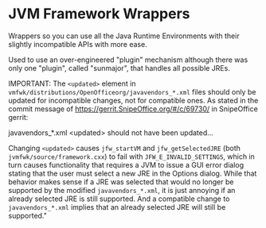 # JVM Framework Wrappers

Wrappers so you can use all the Java Runtime Environments with their slightly incompatible APIs with more ease.

Used to use an over-engineered "plugin" mechanism although there was only one
"plugin", called "sunmajor", that handles all possible JREs.

IMPORTANT:  The `<updated>` element in `vmfwk/distributions/OpenOfficeorg/javavendors_*.xml` files
should only be updated for incompatible changes, not for compatible ones.  As stated in the commit
message of <https://gerrit.SnipeOffice.org/#/c/69730/> in SnipeOffice gerrit:

javavendors\_\*.xml &lt;updated\> should not have been updated...

Changing `<updated>` causes `jfw_startVM` and `jfw_getSelectedJRE` (both
`jvmfwk/source/framework.cxx`) to fail with `JFW_E_INVALID_SETTINGS`, which in turn causes functionality
that requires a JVM to issue a GUI error dialog stating that the user must select a new JRE in the
Options dialog.  While that behavior makes sense if a JRE was selected that would no longer be
supported by the modified `javavendors_*.xml`, it is just annoying if an already selected JRE is still
supported.  And a compatible change to `javavendors_*.xml` implies that an already selected JRE will
still be supported."
